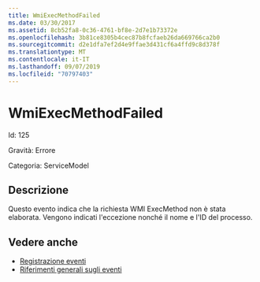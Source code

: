 ```yaml
---
title: WmiExecMethodFailed
ms.date: 03/30/2017
ms.assetid: 8cb52fa8-0c36-4761-bf8e-2d7e1b73372e
ms.openlocfilehash: 3b81ce8305b4cec87b8fcfaeb26da669766ca2b0
ms.sourcegitcommit: d2e1dfa7ef2d4e9ffae3d431cf6a4ffd9c8d378f
ms.translationtype: MT
ms.contentlocale: it-IT
ms.lasthandoff: 09/07/2019
ms.locfileid: "70797403"
---
```

# <a name="wmiexecmethodfailed"></a>WmiExecMethodFailed
Id: 125  
  
 Gravità: Errore  
  
 Categoria: ServiceModel  
  
## <a name="description"></a>Descrizione  
 Questo evento indica che la richiesta WMI ExecMethod non è stata elaborata. Vengono indicati l'eccezione nonché il nome e l'ID del processo.  
  
## <a name="see-also"></a>Vedere anche

- [Registrazione eventi](index.md)
- [Riferimenti generali sugli eventi](events-general-reference.md)

